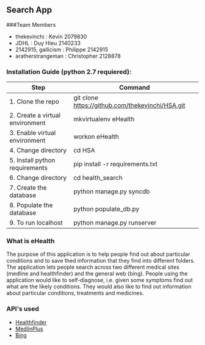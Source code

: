 ## Search App
###Team Members 
* thekevinchi         : Kevin       2079830
* JDHL                : Duy Hieu    2140233 
* 2142915, gallicism  : Philippe    2142915
* aratherstrangeman   : Christopher 2128878

### Installation Guide (python 2.7 requiered):
|Step                           |Command                                             |
|---                            |---                                                |
|1. Clone the repo              | git clone https://github.com/thekevinchi/HSA.git  |
|2. Create a virtual environment| mkvirtualenv eHealth                              |
|3. Enable virtual environment  | workon eHealth                                    |
|4. Change directory            | cd HSA                                            |
|5. Install python requirements | pip install -r requirements.txt                   |
|6. Change directory            | cd health_search                                  |
|7. Create the database         | python manage.py syncdb                           |
|8. Populate the database       | python populate_db.py                             |
|9. To run localhost            | python manage.py runserver                        |

### What is eHealth ###
The purpose of this application is to help people find out about particular conditions and to save thed
information that they find into different folders. The application lets people search across two different medical
sites (medline and healthfinder) and the general web (bing). People using the application would like to self-diagnose,
i.e. given some symptoms find out what are the likely conditions. They would also like to find out information about
particular conditions, treatments and medicines.

### API's used ###
* [Healthfinder](http://healthfinder.gov/developer/How_to_Use.aspx)
* [MedlinPlus](https://www.nlm.nih.gov/medlineplus/webservices.html)
* [Bing](https://datamarket.azure.com/dataset/bing/search)
